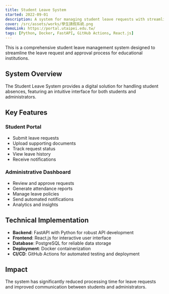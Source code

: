 ```yaml
---
title: Student Leave System
started: 2022-09-01
description: A system for managing student leave requests with streamlined approval workflow
cover: /src/assets/works/學生請假系統.png
demoLink: https://portal.utaipei.edu.tw/
tags: [Python, Docker, FastAPI, GitHub Actions, React.js]
---
```


This is a comprehensive student leave management system designed to streamline the leave request and approval process for educational institutions.

## System Overview

The Student Leave System provides a digital solution for handling student absences, featuring an intuitive interface for both students and administrators.

## Key Features

### Student Portal

- Submit leave requests
- Upload supporting documents
- Track request status
- View leave history
- Receive notifications

### Administrative Dashboard

- Review and approve requests
- Generate attendance reports
- Manage leave policies
- Send automated notifications
- Analytics and insights

## Technical Implementation

- **Backend**: FastAPI with Python for robust API development
- **Frontend**: React.js for interactive user interface
- **Database**: PostgreSQL for reliable data storage
- **Deployment**: Docker containerization
- **CI/CD**: GitHub Actions for automated testing and deployment

## Impact

The system has significantly reduced processing time for leave requests and improved communication between students and administrators.
